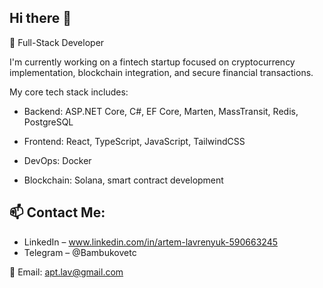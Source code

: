 ## Hi there 👋

🚀 Full-Stack Developer

I'm currently working on a fintech startup focused on cryptocurrency implementation, blockchain integration, and secure financial transactions.

My core tech stack includes:

  - Backend: ASP.NET Core, C#, EF Core, Marten, MassTransit, Redis, PostgreSQL
    
  - Frontend: React, TypeScript, JavaScript, TailwindCSS
    
  - DevOps: Docker
    
  - Blockchain: Solana, smart contract development



## 📫 Contact Me:
    
  - LinkedIn – www.linkedin.com/in/artem-lavrenyuk-590663245
  - Telegram – @Bambukovetc

📧 Email: apt.lav@gmail.com
